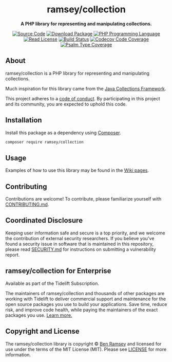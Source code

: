 <h1 align="center">ramsey/collection</h1>

<p align="center">
    <strong>A PHP library for representing and manipulating collections.</strong>
</p>

<p align="center">
    <a href="https://github.com/ramsey/collection"><img src="http://img.shields.io/badge/source-ramsey/collection-blue.svg?style=flat-square" alt="Source Code"></a>
    <a href="https://packagist.org/packages/ramsey/collection"><img src="https://img.shields.io/packagist/v/ramsey/collection.svg?style=flat-square&label=release" alt="Download Package"></a>
    <a href="https://php.net"><img src="https://img.shields.io/packagist/php-v/ramsey/collection.svg?style=flat-square&colorB=%238892BF" alt="PHP Programming Language"></a>
    <a href="https://github.com/ramsey/collection/blob/master/LICENSE"><img src="https://img.shields.io/packagist/l/ramsey/collection.svg?style=flat-square&colorB=darkcyan" alt="Read License"></a>
    <a href="https://github.com/ramsey/collection/actions/workflows/continuous-integration.yml"><img src="https://img.shields.io/github/workflow/status/ramsey/collection/build/main?style=flat-square&logo=github" alt="Build Status"></a>
    <a href="https://codecov.io/gh/ramsey/collection"><img src="https://img.shields.io/codecov/c/gh/ramsey/collection?label=codecov&logo=codecov&style=flat-square" alt="Codecov Code Coverage"></a>
    <a href="https://shepherd.dev/github/ramsey/collection"><img src="https://img.shields.io/endpoint?style=flat-square&url=https%3A%2F%2Fshepherd.dev%2Fgithub%2Framsey%2Fcollection%2Fcoverage" alt="Psalm Type Coverage"></a>
</p>

## About

ramsey/collection is a PHP library for representing and manipulating collections.

Much inspiration for this library came from the [Java Collections Framework][java].

This project adheres to a [code of conduct](CODE_OF_CONDUCT.md).
By participating in this project and its community, you are expected to
uphold this code.

## Installation

Install this package as a dependency using [Composer](https://getcomposer.org).

``` bash
composer require ramsey/collection
```

## Usage

Examples of how to use this library may be found in the
[Wiki pages](https://github.com/ramsey/collection/wiki/Examples).

## Contributing

Contributions are welcome! To contribute, please familiarize yourself with
[CONTRIBUTING.md](CONTRIBUTING.md).

## Coordinated Disclosure

Keeping user information safe and secure is a top priority, and we welcome the
contribution of external security researchers. If you believe you've found a
security issue in software that is maintained in this repository, please read
[SECURITY.md](SECURITY.md) for instructions on submitting a vulnerability report.

## ramsey/collection for Enterprise

Available as part of the Tidelift Subscription.

The maintainers of ramsey/collection and thousands of other packages are working
with Tidelift to deliver commercial support and maintenance for the open source
packages you use to build your applications. Save time, reduce risk, and improve
code health, while paying the maintainers of the exact packages you use.
[Learn more.](https://tidelift.com/subscription/pkg/packagist-ramsey-collection?utm_source=undefined&utm_medium=referral&utm_campaign=enterprise&utm_term=repo)

## Copyright and License

The ramsey/collection library is copyright © [Ben Ramsey](https://benramsey.com)
and licensed for use under the terms of the
MIT License (MIT). Please see [LICENSE](LICENSE) for more information.


[java]: http://docs.oracle.com/javase/8/docs/technotes/guides/collections/index.html
